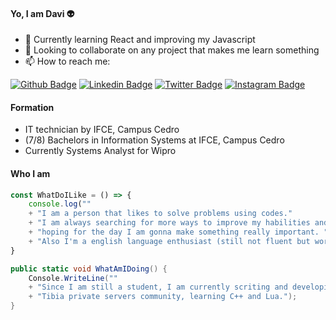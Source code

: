 #### Yo, I am Davi :alien:

- 🌱 Currently learning React and improving my Javascript
- 👯 Looking to collaborate on any project that makes me learn something
- 📫 How to reach me: 

[![Github Badge](https://img.shields.io/badge/-Github-000?style=flat-square&logo=Github&logoColor=white&link=https://github.com/worthdavi)](https://github.com/worthdavi) [![Linkedin Badge](https://img.shields.io/badge/-LinkedIn-blue?style=flat-square&logo=Linkedin&logoColor=white&link=https://www.linkedin.com/in/worthdavi/)](https://www.linkedin.com/in/worthdavi/) [![Twitter Badge](https://img.shields.io/badge/-Twitter-1ca0f1?style=flat-square&labelColor=1ca0f1&logo=twitter&logoColor=white&link=https://twitter.com/worthdavi)](https://twitter.com/worthdavi) [![Instagram Badge](https://img.shields.io/badge/-Instagram-purple?style=flat-square&labelColor=darkpink&logo=instagram&logoColor=white&link=https://instagram.com/worthdavi)](https://instagram.com/worthdavi) 


#### Formation
- IT technician by IFCE, Campus Cedro
- (7/8) Bachelors in Information Systems at IFCE, Campus Cedro
- Currently Systems Analyst for Wipro
#### Who I am
```javascript
const WhatDoILike = () => {
    console.log(""
    + "I am a person that likes to solve problems using codes."
    + "I am always searching for more ways to improve my habilities and get more experience in this area,"
    + "hoping for the day I am gonna make something really important. "
    + "Also I'm a english language enthusiast (still not fluent but working on it).");
}
```

```csharp
public static void WhatAmIDoing() {
    Console.WriteLine(""
    + "Since I am still a student, I am currently scriting and developing at back-end for"
    + "Tibia private servers community, learning C++ and Lua.");
}
```


